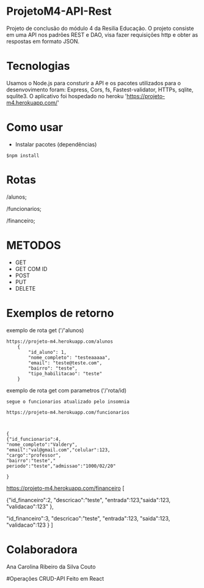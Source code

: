 ﻿# ProjetoM4-API-Rest
 
 Projeto de conclusão do módulo 4 da Resilia Educação.
 O projeto consiste em uma API nos padrões REST e DAO, visa fazer requisições http e obter as respostas em formato JSON.
 
 
 # Tecnologias
 
 Usamos o Node.js para consturir a API e os pacotes utilizados para o desenvovimento foram: Express, Cors, fs, Fastest-validator, HTTPs, sqlite, squlite3.
 O aplicativo foi hospedado no heroku 'https://projeto-m4.herokuapp.com/'
 
 # Como usar
 

 * Instalar pacotes (dependências)

```
$npm install
```
 
 
 # Rotas
/alunos;

/funcionarios;

/financeiro;

# METODOS 
 * GET
 * GET COM ID
 * POST
 * PUT
 * DELETE 

# Exemplos de retorno
exemplo de rota get ('/'alunos)
```
https://projeto-m4.herokuapp.com/alunos
	{
		"id_aluno": 1,
		"nome_completo": "testeaaaaa",
		"email": "teste@teste.com",
		"bairro": "teste",
		"tipo_habilitacao": "teste"
	}
```
exemplo de rota get com parametros ('/'rota/id)

```
segue o funcionarios atualizado pelo insomnia

https://projeto-m4.herokuapp.com/funcionarios



{
{"id_funcionario":4,
"nome_completo":"Valdery",
"email":"val@gmail.com","celular":123,
"cargo":"professor",
"bairro":"teste","
periodo":"teste","admissao":"1000/02/20"

}
```
https://projeto-m4.herokuapp.com/financeiro
[

{"id_financeiro":2,
"descricao":"teste",
"entrada":123,"saida":123,
"validacao":123"
},

"id_financeiro":3,
"descricao":"teste",
"entrada":123,
"saida":123,
"validacao":123
}
]


# Colaboradora
Ana Carolina Ribeiro da Silva Couto

#Operações CRUD-API
Feito em  React

